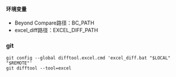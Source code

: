 #### 环境变量
* Beyond Compare路径：BC_PATH
* excel_diff路径：EXCEL_DIFF_PATH

### git
```
git config --global difftool.excel.cmd 'excel_diff.bat "$LOCAL" "$REMOTE"'
git difftool --tool=excel
```